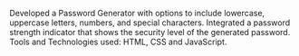 Developed a Password Generator with options to include lowercase, uppercase letters, numbers, and special characters.
Integrated a password strength indicator that shows the security level of the generated password.
Tools and Technologies used: HTML, CSS and JavaScript.
